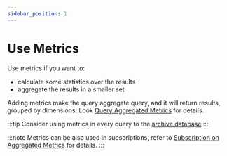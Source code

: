 ```yaml
---
sidebar_position: 1
---
```


#  Use Metrics

Use metrics if you want to:

* calculate some statistics over the results
* aggregate the results in a smaller set

Adding metrics make the query aggregate query, and it will return
results, grouped by dimensions. Look [Query Aggregated Metrics](../capabilities/aggregated_metrics.md)
for details.

:::tip
Consider using metrics in every query to the [archive database](../dataset/archive.md)
:::

:::note
Metrics can be also used in subscriptions, refer to [Subscription on Aggregated Metrics](../capabilities/subscription_aggregates.md) for details.
:::



